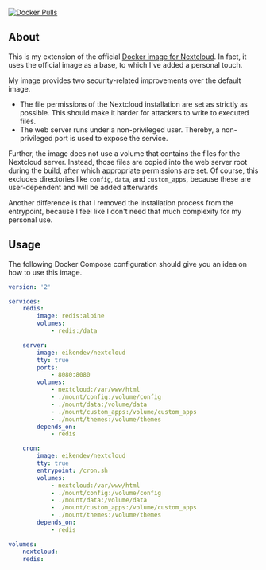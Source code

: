 [![Docker Pulls](https://img.shields.io/docker/pulls/eikendev/nextcloud)](https://hub.docker.com/r/eikendev/nextcloud)

## About

This is my extension of the official [Docker image for Nextcloud](https://github.com/nextcloud/docker).
In fact, it uses the official image as a base, to which I've added a personal touch.

My image provides two security-related improvements over the default image.
- The file permissions of the Nextcloud installation are set as strictly as possible. This should make it harder for attackers to write to executed files.
- The web server runs under a non-privileged user. Thereby, a non-privileged port is used to expose the service.

Further, the image does not use a volume that contains the files for the Nextcloud server.
Instead, those files are copied into the web server root during the build, after which appropriate permissions are set.
Of course, this excludes directories like `config`, `data`, and `custom_apps`, because these are user-dependent and will be added afterwards

Another difference is that I removed the installation process from the entrypoint, because I feel like I don't need that much complexity for my personal use.

## Usage

The following Docker Compose configuration should give you an idea on how to use this image.

```yaml
version: '2'

services:
    redis:
        image: redis:alpine
        volumes:
            - redis:/data

    server:
        image: eikendev/nextcloud
        tty: true
        ports:
            - 8080:8080
        volumes:
            - nextcloud:/var/www/html
            - ./mount/config:/volume/config
            - ./mount/data:/volume/data
            - ./mount/custom_apps:/volume/custom_apps
            - ./mount/themes:/volume/themes
        depends_on:
            - redis

    cron:
        image: eikendev/nextcloud
        tty: true
        entrypoint: /cron.sh
        volumes:
            - nextcloud:/var/www/html
            - ./mount/config:/volume/config
            - ./mount/data:/volume/data
            - ./mount/custom_apps:/volume/custom_apps
            - ./mount/themes:/volume/themes
        depends_on:
            - redis

volumes:
    nextcloud:
    redis:
```
